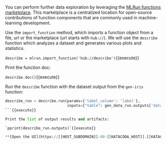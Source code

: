 You can perform further data exploration by leveraging the [MLRun functions marketplace](https://www.mlrun.org/marketplace/functions/). 
This marketplace is a centralized location for open-source contributions of function components that are commonly used 
in machine-learning development.

Use the `import_function` method, which imports a function object from a file, url or the marketplace (url starts with `hub://`).
We will use the `describe` function which analyzes a dataset and generates various plots and statistics.

`describe = mlrun.import_function('hub://describe')`{{execute}}

Print the function doc:

`describe.doc()`{{execute}}

Run the `describe` function with the dataset output from the `gen-iris` function:

```python
describe_run = describe.run(params={'label_column': 'label'},
                            inputs={"table": gen_data_run.outputs['dataset']}, local=True)
```{{execute}}

Print the list of output results and artifacts:

`pprint(describe_run.outputs)`{{execute}}

**[Open the UI](https://[[HOST_SUBDOMAIN]]-80-[[KATACODA_HOST]].[[KATACODA_DOMAIN]]/mlrun/projects/coda-[[HOST_SUBDOMAIN]]/jobs/monitor-jobs/describe-summarize) to see the various charts & artifacts**

